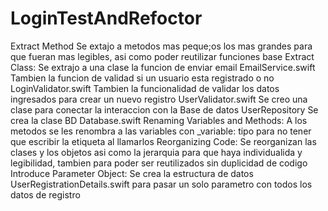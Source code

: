 # LoginTestAndRefoctor
Extract Method 
  Se extajo a metodos mas peque;os los mas grandes para que fueran mas legibles, asi como poder reutilizar funciones base
Extract Class:
  Se extrajo a una clase la funcion de enviar email EmailService.swift
  Tambien la funcion de validad si un usuario esta registrado o no LoginValidator.swift
  Tambien la funcionalidad de validar los datos ingresados para crear un nuevo registro UserValidator.swift
  Se creo una clase para conectar la interaccion con la Base de datos UserRepository
  Se crea la clase BD Database.swift
Renaming Variables and Methods:
  A los metodos se les renombra a las variables con  _variable: tipo para no tener que escribir la etiqueta al llamarlos
Reorganizing Code:
  Se reorganizan las clases y los objetos asi como la jerarquia para que haya individualida y legibilidad, tambien para poder ser reutilizados sin duplicidad de codigo
Introduce Parameter Object: 
  Se crea la estructura de datos UserRegistrationDetails.swift para pasar un solo parametro con todos los datos de registro

